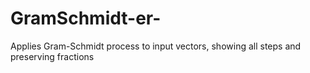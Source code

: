# GramSchmidt-er-
Applies Gram-Schmidt process to input vectors, showing all steps and preserving fractions
